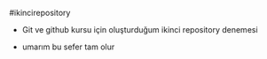 #ikincirepository

- Git ve github kursu için oluşturduğum ikinci repository denemesi

- umarım bu sefer tam olur